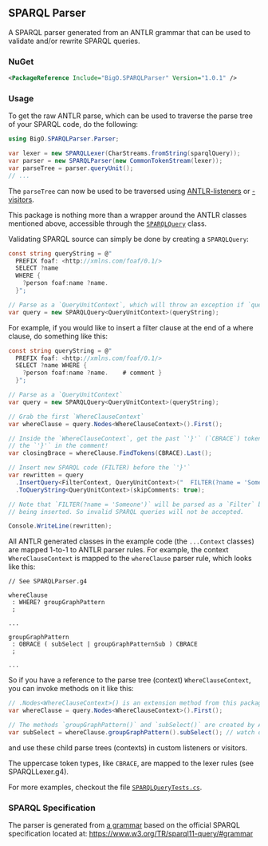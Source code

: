 ## SPARQL Parser

A SPARQL parser generated from an ANTLR grammar that can be used to validate and/or rewrite 
SPARQL queries.

### NuGet

```xml
<PackageReference Include="BigO.SPARQLParser" Version="1.0.1" />
```

### Usage

To get the raw ANTLR parse, which can be used to traverse the parse tree of your SPARQL code, do 
the following:

```cs
using BigO.SPARQLParser.Parser;

var lexer = new SPARQLLexer(CharStreams.fromString(sparqlQuery));
var parser = new SPARQLParser(new CommonTokenStream(lexer));
var parseTree = parser.queryUnit();
// ...
```

The `parseTree` can now be used to be traversed using 
[ANTLR-listeners](https://github.com/antlr/antlr4/blob/master/doc/listeners.md) or 
[-visitors](https://tomassetti.me/listeners-and-visitors/).

This package is nothing more than a wrapper around the ANTLR classes mentioned above, accessible
through the [`SPARQLQuery`](BigO.SPARQLParser/SPARQLQuery.cs) class.

Validating SPARQL source can simply be done by creating a `SPARQLQuery`:

```csharp
const string queryString = @"
  PREFIX foaf: <http://xmlns.com/foaf/0.1/>
  SELECT ?name 
  WHERE {
    ?person foaf:name ?name.
  }";

// Parse as a `QueryUnitContext`, which will throw an exception if `queryString` is invalid
var query = new SPARQLQuery<QueryUnitContext>(queryString);
```

For example, if you would like to insert a filter clause at the end of a where clause, do something 
like this:

```cs
const string queryString = @"
  PREFIX foaf: <http://xmlns.com/foaf/0.1/>
  SELECT ?name WHERE {
    ?person foaf:name ?name.    # comment }
  }";

// Parse as a `QueryUnitContext`
var query = new SPARQLQuery<QueryUnitContext>(queryString);

// Grab the first `WhereClauseContext`
var whereClause = query.Nodes<WhereClauseContext>().First();

// Inside the `WhereClauseContext`, get the past `'}'` (`CBRACE`) token, which is (of course) not 
// the `'}'` in the comment!
var closingBrace = whereClause.FindTokens(CBRACE).Last();

// Insert new SPARQL code (FILTER) before the `'}'`
var rewritten = query
  .InsertQuery<FilterContext, QueryUnitContext>("  FILTER(?name = 'Someone')\n", closingBrace, before: true)
  .ToQueryString<QueryUnitContext>(skipComments: true);

// Note that `FILTER(?name = 'Someone')` will be parsed as a `Filter` before
// being inserted. So invalid SPARQL queries will not be accepted.

Console.WriteLine(rewritten);
```

All ANTLR generated classes in the example code (the `...Context` classes) are mapped 1-to-1 
to ANTLR parser rules. For example, the context `WhereClauseContext` is mapped to the `whereClause` 
parser rule, which looks like this:

```antlrv4
// See SPARQLParser.g4
 
whereClause
 : WHERE? groupGraphPattern
 ;

...

groupGraphPattern
 : OBRACE ( subSelect | groupGraphPatternSub ) CBRACE
 ;

...
```

So if you have a reference to the parse tree (context) `WhereClauseContext`, you can invoke methods on it
like this:

```cs
// .Nodes<WhereClauseContext>() is an extension method from this package
var whereClause = query.Nodes<WhereClauseContext>().First();

// The methods `groupGraphPattern()` and `subSelect()` are created by ANTLR
var subSelect = whereClause.groupGraphPattern().subSelect(); // watch out, `subSelect()` can return null!
```

and use these child parse trees (contexts) in custom listeners or visitors.

The uppercase token types, like `CBRACE`, are mapped to the lexer rules (see SPARQLLexer.g4).

For more examples, checkout the file [`SPARQLQueryTests.cs`](BigO.SPARQLParser.Tests/SPARQLQueryTests.cs).

### SPARQL Specification

The parser is generated from [a grammar](grammar/) based on the official SPARQL specification
located at: https://www.w3.org/TR/sparql11-query/#grammar
